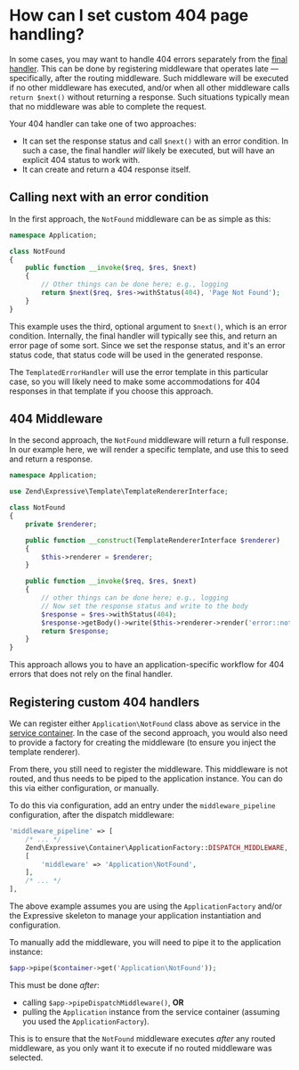 # How can I set custom 404 page handling?

In some cases, you may want to handle 404 errors separately from the
[final handler](../error-handling.md). This can be done by registering
middleware that operates late &mdash; specifically, after the routing
middleware. Such middleware will be executed if no other middleware has
executed, and/or when all other middleware calls `return $next()`
without returning a response. Such situations typically mean that no middleware
was able to complete the request.

Your 404 handler can take one of two approaches:

- It can set the response status and call `$next()` with an error condition. In
  such a case, the final handler *will* likely be executed, but will have an
  explicit 404 status to work with.
- It can create and return a 404 response itself.

## Calling next with an error condition

In the first approach, the `NotFound` middleware can be as simple as this:

```php
namespace Application;

class NotFound
{
    public function __invoke($req, $res, $next)
    {
        // Other things can be done here; e.g., logging
        return $next($req, $res->withStatus(404), 'Page Not Found');
    }
}
```

This example uses the third, optional argument to `$next()`, which is an error
condition. Internally, the final handler will typically see this, and return an
error page of some sort. Since we set the response status, and it's an error
status code, that status code will be used in the generated response.

The `TemplatedErrorHandler` will use the error template in this particular case,
so you will likely need to make some accommodations for 404 responses in that
template if you choose this approach.

## 404 Middleware

In the second approach, the `NotFound` middleware will return a full response.
In our example here, we will render a specific template, and use this to seed
and return a response.

```php
namespace Application;

use Zend\Expressive\Template\TemplateRendererInterface;

class NotFound
{
    private $renderer;

    public function __construct(TemplateRendererInterface $renderer)
    {
        $this->renderer = $renderer;
    }

    public function __invoke($req, $res, $next)
    {
        // other things can be done here; e.g., logging
        // Now set the response status and write to the body
        $response = $res->withStatus(404);
        $response->getBody()->write($this->renderer->render('error::not-found'));
        return $response;
    }
}
```

This approach allows you to have an application-specific workflow for 404 errors
that does not rely on the final handler.

## Registering custom 404 handlers

We can register either `Application\NotFound` class above as service in the
[service container](../container/intro.md). In the case of the second approach,
you would also need to provide a factory for creating the middleware (to ensure
you inject the template renderer).

From there, you still need to register the middleware. This middleware is not
routed, and thus needs to be piped to the application instance. You can do this
via either configuration, or manually.

To do this via configuration, add an entry under the `middleware_pipeline`
configuration, after the dispatch middleware:

```php
'middleware_pipeline' => [
    /* ... */
    Zend\Expressive\Container\ApplicationFactory::DISPATCH_MIDDLEWARE,
    [
        'middleware' => 'Application\NotFound',
    ],
    /* ... */
],
```

The above example assumes you are using the `ApplicationFactory` and/or the
Expressive skeleton to manage your application instantiation and configuration.

To manually add the middleware, you will need to pipe it to the application
instance:

```php
$app->pipe($container->get('Application\NotFound'));
```

This must be done *after*:

- calling `$app->pipeDispatchMiddleware()`, **OR**
- pulling the `Application` instance from the service container (assuming you
  used the `ApplicationFactory`).

This is to ensure that the `NotFound` middleware executes *after* any routed
middleware, as you only want it to execute if no routed middleware was selected.
